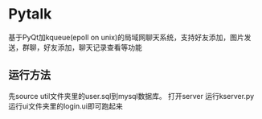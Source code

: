 # Pytalk
 基于PyQt加kqueue(epoll on unix)的局域网聊天系统，支持好友添加，图片发送，群聊，好友添加，聊天记录查看等功能

## 运行方法
 先source util文件夹里的user.sql到mysql数据库。
 打开server 运行kserver.py
 运行ui文件夹里的login.ui即可跑起来
